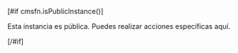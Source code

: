 <!-- Verificar si la instancia es pública -->
[#if cmsfn.isPublicInstance()]
  <p>Esta instancia es pública. Puedes realizar acciones específicas aquí.</p>
[/#if]